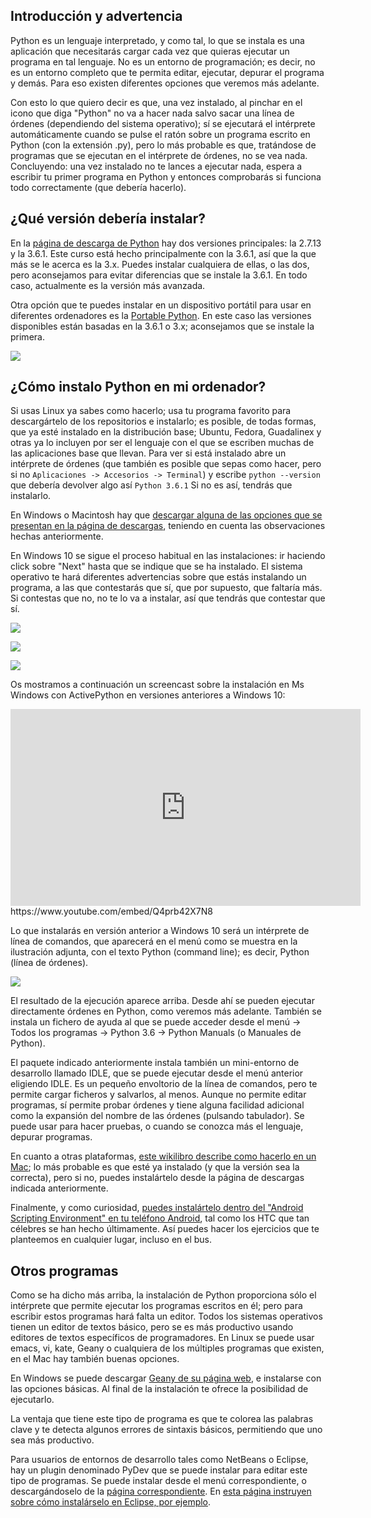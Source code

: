 ## Introducción y advertencia

Python es un lenguaje interpretado, y como tal, lo que se instala es una aplicación que necesitarás cargar cada vez que quieras ejecutar un programa en tal lenguaje. No es un entorno de programación; es decir, no es un entorno completo que te permita editar, ejecutar, depurar el programa y demás. Para eso existen diferentes opciones que veremos más adelante.

Con esto lo que quiero decir es que, una vez instalado, al pinchar en el icono que diga "Python" no va a hacer nada salvo sacar una línea de órdenes (dependiendo del sistema operativo); sí se ejecutará el intérprete automáticamente cuando se pulse el ratón sobre un programa escrito en Python (con la extensión .py), pero lo más probable es que, tratándose de programas que se ejecutan en el intérprete de órdenes, no se vea nada. Concluyendo: una vez instalado no te lances a ejecutar nada, espera a escribir tu primer programa en Python y entonces comprobarás si funciona todo correctamente (que debería hacerlo).

## ¿Qué versión debería instalar?

En la [página de descarga de Python](https://www.python.org/downloads/) hay dos versiones principales: la 2.7.13 y la 3.6.1. Este curso está hecho principalmente con la 3.6.1, así que la que más se le acerca es la 3.x. Puedes instalar cualquiera de ellas, o las dos, pero aconsejamos para evitar diferencias que se instale la 3.6.1. En todo caso, actualmente es la versión más avanzada.

Otra opción que te puedes instalar en un dispositivo portátil para usar en diferentes ordenadores es la [Portable Python](http://portablepython.com/). En este caso las versiones disponibles están basadas en la 3.6.1 o 3.x; aconsejamos que se instale la primera.

![](https://github.com/Makova/Curso_Python3_basico/blob/master/img/python-windows-menui.png)

## ¿Cómo instalo Python en mi ordenador?

Si usas Linux ya sabes como hacerlo; usa tu programa favorito para descargártelo de los repositorios e instalarlo; es posible, de todas formas, que ya esté instalado en la distribución base; Ubuntu, Fedora, Guadalinex y otras ya lo incluyen por ser el lenguaje con el que se escriben muchas de las aplicaciones base que llevan. Para ver si está instalado abre un intérprete de órdenes (que también es posible que sepas como hacer, pero si no `Aplicaciones -> Accesorios -> Terminal`) y escribe `python --version` que debería devolver algo así `Python 3.6.1` Si no es así, tendrás que instalarlo.

En Windows o Macintosh hay que [descargar alguna de las opciones que se presentan en la página de descargas](https://www.python.org/downloads/), teniendo en cuenta las observaciones hechas anteriormente.

En Windows 10 se sigue el proceso habitual en las instalaciones: ir haciendo click sobre "Next" hasta que se indique que se ha instalado. El sistema operativo te hará diferentes advertencias sobre que estás instalando un programa, a las que contestarás que sí, que por supuesto, que faltaría más. Si contestas que no, no te lo va a instalar, así que tendrás que contestar que sí.

![](https://github.com/Makova/Curso_Python3_basico3/blob/master/img/windows_install_python3.jpg)

![](https://github.com/Makova/Curso_Python_basico3/blob/master/img/windows_install_python3-1.jpg)

![](https://github.com/MakovaCurso_Python_basico3/blob/master/img/windows_install_python3-2.jpg)

Os mostramos a continuación un screencast sobre la instalación en Ms Windows con ActivePython en versiones anteriores a Windows 10:

<iframe width="560" height="315" src="https://www.youtube.com/embed/Q4prb42X7N8" frameborder="0" allowfullscreen></iframe>
https://www.youtube.com/embed/Q4prb42X7N8

Lo que instalarás en versión anterior a Windows 10 será un intérprete de línea de comandos, que aparecerá en el menú como se muestra en la ilustración adjunta, con el texto Python (command line); es decir, Python (línea de órdenes). 

![](https://github.com/Makova/Curso_Python_basico3/blob/master/img/python-ventana-windows.png)

El resultado de la ejecución aparece arriba. Desde ahí se pueden ejecutar directamente órdenes en Python, como veremos más adelante. También se instala un fichero de ayuda al que se puede acceder desde el menú -> Todos los programas -> Python 3.6 -> Python Manuals (o Manuales de Python).

El paquete indicado anteriormente instala también un mini-entorno de desarrollo llamado IDLE, que se puede ejecutar desde el menú anterior eligiendo IDLE. Es un pequeño envoltorio de la línea de comandos, pero te permite cargar ficheros y salvarlos, al menos. Aunque no permite editar programas, sí permite probar órdenes y tiene alguna facilidad adicional como la expansión del nombre de las órdenes (pulsando tabulador). Se puede usar para hacer pruebas, o cuando se conozca más el lenguaje, depurar programas.

En cuanto a otras plataformas, [este wikilibro describe como hacerlo en un Mac](https://es.wikibooks.org/wiki/Python/Instalaci%C3%B3n_de_Python/Python_en_Mac_OS_X); lo más probable es que esté ya instalado (y que la versión sea la correcta), pero si no, puedes instalártelo desde la página de descargas indicada anteriormente.

Finalmente, y como curiosidad, [puedes instalártelo dentro del "Android Scripting Environment" en tu teléfono Android](http://www.xatakamovil.com/aplicaciones/android-scripting-environment-programa-con-scripts), tal como los HTC que tan célebres se han hecho últimamente. Así puedes hacer los ejercicios que te planteemos en cualquier lugar, incluso en el bus.

## Otros programas

Como se ha dicho más arriba, la instalación de Python proporciona sólo el intérprete que permite ejecutar los programas escritos en él; pero para escribir estos programas hará falta un editor. Todos los sistemas operativos tienen un editor de textos básico, pero se es más productivo usando editores de textos específicos de programadores. En Linux se puede usar emacs, vi, kate, Geany o cualquiera de los múltiples programas que existen, en el Mac hay también buenas opciones.

En Windows se puede descargar [Geany de su página web](http://www.geany.org/Download/Releases), e instalarse con las opciones básicas. Al final de la instalación te ofrece la posibilidad de ejecutarlo.

La ventaja que tiene este tipo de programa es que te colorea las palabras clave y te detecta algunos errores de sintaxis básicos, permitiendo que uno sea más productivo.

Para usuarios de entornos de desarrollo tales como NetBeans o Eclipse, hay un plugin denominado PyDev que se puede instalar para editar este tipo de programas. Se puede instalar desde el menú correspondiente, o descargándoselo de la [página correspondiente](http://pydev.sourceforge.net/). En [esta página instruyen sobre cómo instalárselo en Eclipse, por ejemplo](http://www.pythondiario.com/2013/06/eclipse-y-pydev-configuracion-del-ide.html).

